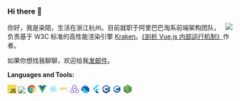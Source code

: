 ### Hi there 👋

<img align="right" src="https://github-readme-stats.vercel.app/api?username=answershuto&show_icons=true&icon_color=58a6ff&text_color=333333&bg_color=ffffff&hide_title=true" />

你好，我是染陌，生活在浙江杭州。目前就职于阿里巴巴淘系前端架构团队，负责基于 W3C 标准的高性能渲染引擎 [Kraken](http://openkraken.com/)。[《剖析 Vue.js 内部运行机制》](https://juejin.cn/book/6844733705089449991)作者。

如果你想找我聊聊，欢迎给我[发邮件](mailto:answershuto@gmail.com)。

**Languages and Tools:**

<code><img height="20" src="https://raw.githubusercontent.com/github/explore/main/topics/javascript/javascript.png"></code>
<code><img height="20" src="https://img.alicdn.com/imgextra/i1/O1CN01u0y8XT25HxxAVpBQL_!!6000000007502-2-tps-109-103.png"></code>
<code><img height="20" src="https://raw.githubusercontent.com/github/explore/main/topics/chrome/chrome.png"></code>
<code><img height="20" src="https://raw.githubusercontent.com/github/explore/main/topics/vue/vue.png"></code>
<code><img height="20" src="https://raw.githubusercontent.com/github/explore/main/topics/react/react.png"></code>
<code><img height="20" src="https://raw.githubusercontent.com/github/explore/main/topics/babel/babel.png"></code>
<code><img height="20" src="https://raw.githubusercontent.com/github/explore/main/topics/redux/redux.png"></code>
<code><img height="20" src="https://raw.githubusercontent.com/github/explore/main/topics/dart/dart.png"></code>
<code><img height="20" src="https://raw.githubusercontent.com/github/explore/main/topics/flutter/flutter.png"></code>
<code><img height="20" src="https://raw.githubusercontent.com/github/explore/main/topics/cpp/cpp.png"></code>
<code><img height="20" src="https://raw.githubusercontent.com/github/explore/main/topics/c/c.png"></code>
<code><img height="20" src="https://raw.githubusercontent.com/github/explore/main/topics/nodejs/nodejs.png"></code>
